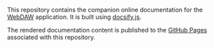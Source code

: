 This repository contains the companion online documentation for the [WebDAW](https://github.com/ai-music/webdaw/) application. It is built using [docsify.js](https://docsify.js.org).

The rendered documentation content is published to the [GitHub Pages](https://ai-music.github.io/webdaw-doc/) associated with this repository.
